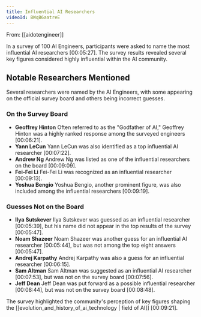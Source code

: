 ```yaml
---
title: Influential AI Researchers
videoId: BWqB6aatreE
---
```


From: [[aidotengineer]] <br/> 

In a survey of 100 AI Engineers, participants were asked to name the most influential AI researchers <a class="yt-timestamp" data-t="00:05:27">[00:05:27]</a>. The survey results revealed several key figures considered highly influential within the AI community.

## Notable Researchers Mentioned

Several researchers were named by the AI Engineers, with some appearing on the official survey board and others being incorrect guesses.

### On the Survey Board

*   **Geoffrey Hinton**
    Often referred to as the "Godfather of AI," Geoffrey Hinton was a highly ranked response among the surveyed engineers <a class="yt-timestamp" data-t="00:06:21">[00:06:21]</a>.
*   **Yann LeCun**
    Yann LeCun was also identified as a top influential AI researcher <a class="yt-timestamp" data-t="00:07:22">[00:07:22]</a>.
*   **Andrew Ng**
    Andrew Ng was listed as one of the influential researchers on the board <a class="yt-timestamp" data-t="00:09:09">[00:09:09]</a>.
*   **Fei-Fei Li**
    Fei-Fei Li was recognized as an influential researcher <a class="yt-timestamp" data-t="00:09:13">[00:09:13]</a>.
*   **Yoshua Bengio**
    Yoshua Bengio, another prominent figure, was also included among the influential researchers <a class="yt-timestamp" data-t="00:09:19">[00:09:19]</a>.

### Guesses Not on the Board

*   **Ilya Sutskever**
    Ilya Sutskever was guessed as an influential researcher <a class="yt-timestamp" data-t="00:05:39">[00:05:39]</a>, but his name did not appear in the top results of the survey <a class="yt-timestamp" data-t="00:05:47">[00:05:47]</a>.
*   **Noam Shazeer**
    Noam Shazeer was another guess for an influential AI researcher <a class="yt-timestamp" data-t="00:05:44">[00:05:44]</a>, but was not among the top eight answers <a class="yt-timestamp" data-t="00:05:47">[00:05:47]</a>.
*   **Andrej Karpathy**
    Andrej Karpathy was also a guess for an influential researcher <a class="yt-timestamp" data-t="00:06:15">[00:06:15]</a>.
*   **Sam Altman**
    Sam Altman was suggested as an influential AI researcher <a class="yt-timestamp" data-t="00:07:53">[00:07:53]</a>, but was not on the survey board <a class="yt-timestamp" data-t="00:07:56">[00:07:56]</a>.
*   **Jeff Dean**
    Jeff Dean was put forward as a possible influential researcher <a class="yt-timestamp" data-t="00:08:44">[00:08:44]</a>, but was not on the survey board <a class="yt-timestamp" data-t="00:08:48">[00:08:48]</a>.

The survey highlighted the community's perception of key figures shaping the [[evolution_and_history_of_ai_technology | field of AI]] <a class="yt-timestamp" data-t="00:09:21">[00:09:21]</a>.